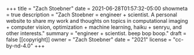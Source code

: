 +++
title = "Zach Stoebner"
date = 2021-06-28T01:57:32-05:00
showmeta = true
description = "Zach Stoebner = engineer + scientist. A personal website to share my work and thoughts on topics in computational imaging + computer vision, optimization + machine learning, haiku + senryu, and other interests."
summary = "engineer + scientist. beep bop boop."
draft = false
[[copyright]]
  owner = "Zach Stoebner"
  date = "2021"
  license = "cc-by-nd-4.0"
+++
